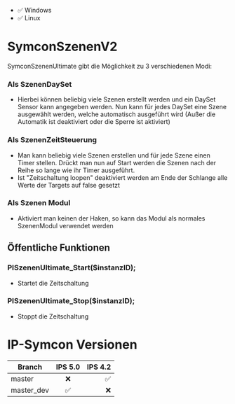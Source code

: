 * :white_check_mark: Windows
* :white_check_mark: Linux
# SymconSzenenV2
SymconSzenenUltimate gibt die Möglichkeit zu 3 verschiedenen Modi:
### Als SzenenDaySet
* Hierbei können beliebig viele Szenen erstellt werden und ein DaySet Sensor kann angegeben werden. Nun kann für jedes DaySet eine Szene ausgewählt werden, welche automatisch ausgeführt wird (Außer die Automatik ist deaktiviert oder die Sperre ist aktiviert)
### Als SzenenZeitSteuerung
* Man kann beliebig viele Szenen erstellen und für jede Szene einen Timer stellen. Drückt man nun auf Start werden die Szenen nach der Reihe so lange wie ihr Timer ausgeführt.
* Ist "Zeitschaltung loopen" deaktiviert werden am Ende der Schlange alle Werte der Targets auf false gesetzt
### Als Szenen Modul
* Aktiviert man keinen der Haken, so kann das Modul als normales SzenenModul verwendet werden
## Öffentliche Funktionen
### PISzenenUltimate_Start($instanzID);
* Startet die Zeitschaltung 
### PISzenenUltimate_Stop($instanzID);
* Stoppt die Zeitschaltung 
# IP-Symcon Versionen
| Branch        | IPS 5.0           | IPS 4.2  |
| ------------- |:-------------:| -----:|
| master     | :x: | :white_check_mark: |
| master_dev      | :white_check_mark: | :x: |


